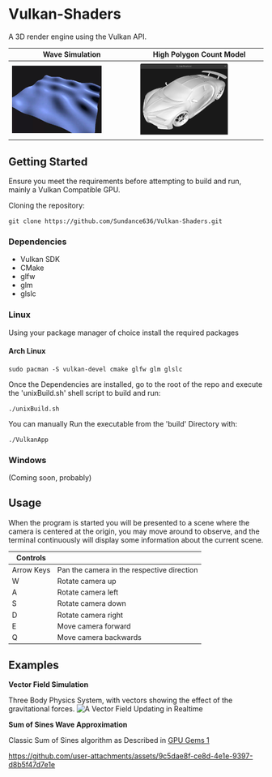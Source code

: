 # Vulkan-Shaders
A 3D render engine using the Vulkan API.

<!--![](/perspective.gif)-->
| Wave Simulation  | High Polygon Count Model |
|---|---|
| <img src="Assets/SumofSines2.png" alt="Real-Time Ocean waves" style="width:75%;"/> | <img src="Assets/HighPolyBugatti.png" alt="Perspective Transform GIF" style="width:75%;"/> |


## Getting Started

Ensure you meet the requirements before attempting to build and run, mainly a Vulkan Compatible GPU.

Cloning the repository:
```
git clone https://github.com/Sundance636/Vulkan-Shaders.git
```

### Dependencies

+ Vulkan SDK
+ CMake
+ glfw
+ glm
+ glslc


### Linux

Using your package manager of choice install the required packages
#### Arch Linux

```
sudo pacman -S vulkan-devel cmake glfw glm glslc
```

Once the Dependencies are installed, go to the root of the repo and execute the 'unixBuild.sh' shell script to build and run:
```
./unixBuild.sh
```
You can manually Run the executable from the 'build' Directory with:
```
./VulkanApp 
```

<p></p>


### Windows
(Coming soon, probably)

## Usage

When the program is started you will be presented to a scene where the camera is centered at the origin, you may move around to observe, and the terminal continuously will display some information about the current scene.

| Controls | |
|---|---|
|Arrow Keys | Pan the camera in the respective direction |
| W| Rotate camera up|
| A | Rotate camera left|
| S| Rotate camera down|
|D| Rotate camera right|
|E| Move camera forward|
|Q| Move camera backwards|





## Examples

**Vector Field Simulation**

Three Body Physics System, with vectors showing the effect of the gravitational forces.
<img src="Assets/VectorFieldSimulation.gif" alt="A Vector Field Updating in Realtime" style="width:75%;"/> 

**Sum of Sines Wave Approximation**

Classic Sum of Sines algorithm as Described in [GPU Gems 1](https://developer.nvidia.com/gpugems/gpugems/contributors)

https://github.com/user-attachments/assets/9c5dae8f-ce8d-4e1e-9397-d8b5f47d7e1e


